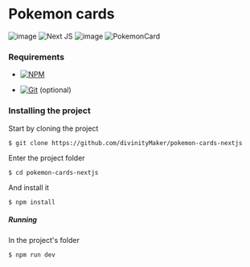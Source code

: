 # Pokemon cards
 ![image](https://img.shields.io/badge/React-20232A?style=for-the-badge&logo=react&logoColor=61DAFB) ![Next JS](https://img.shields.io/badge/Next-black?style=for-the-badge&logo=next.js&logoColor=white) ![image](https://img.shields.io/badge/TypeScript-007ACC?style=for-the-badge&logo=typescript&logoColor=white)
 ![PokemonCard](https://i.imgur.com/zY6VLHo.png)
### Requirements
* [![NPM](https://img.shields.io/badge/NPM-%23000000.svg?style=for-the-badge&logo=npm&logoColor=white)](https://www.npmjs.com)

* [![Git](https://img.shields.io/badge/git-%23F05033.svg?style=for-the-badge&logo=git&logoColor=white)](https://git-scm.com) (optional)

### Installing the project
Start by cloning the project

    $ git clone https://github.com/divinityMaker/pokemon-cards-nextjs
    
    
Enter the project folder

    $ cd pokemon-cards-nextjs

And install it

    $ npm install

##### Running
In the project's folder

    $ npm run dev